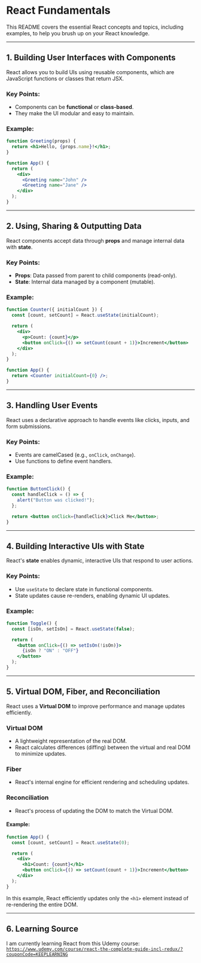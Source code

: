 # React Fundamentals

This README covers the essential React concepts and topics, including examples, to help you brush up on your React knowledge.

---

## 1. Building User Interfaces with Components
React allows you to build UIs using reusable components, which are JavaScript functions or classes that return JSX.

### Key Points:
- Components can be **functional** or **class-based**.
- They make the UI modular and easy to maintain.

### Example:
```jsx
function Greeting(props) {
  return <h1>Hello, {props.name}!</h1>;
}

function App() {
  return (
    <div>
      <Greeting name="John" />
      <Greeting name="Jane" />
    </div>
  );
}
```

---

## 2. Using, Sharing & Outputting Data
React components accept data through **props** and manage internal data with **state**.

### Key Points:
- **Props**: Data passed from parent to child components (read-only).
- **State**: Internal data managed by a component (mutable).

### Example:
```jsx
function Counter({ initialCount }) {
  const [count, setCount] = React.useState(initialCount);

  return (
    <div>
      <p>Count: {count}</p>
      <button onClick={() => setCount(count + 1)}>Increment</button>
    </div>
  );
}

function App() {
  return <Counter initialCount={0} />;
}
```

---

## 3. Handling User Events
React uses a declarative approach to handle events like clicks, inputs, and form submissions.

### Key Points:
- Events are camelCased (e.g., `onClick`, `onChange`).
- Use functions to define event handlers.

### Example:
```jsx
function ButtonClick() {
  const handleClick = () => {
    alert("Button was clicked!");
  };

  return <button onClick={handleClick}>Click Me</button>;
}
```

---

## 4. Building Interactive UIs with State
React's **state** enables dynamic, interactive UIs that respond to user actions.

### Key Points:
- Use `useState` to declare state in functional components.
- State updates cause re-renders, enabling dynamic UI updates.

### Example:
```jsx
function Toggle() {
  const [isOn, setIsOn] = React.useState(false);

  return (
    <button onClick={() => setIsOn(!isOn)}>
      {isOn ? "ON" : "OFF"}
    </button>
  );
}
```

---

## 5. Virtual DOM, Fiber, and Reconciliation
React uses a **Virtual DOM** to improve performance and manage updates efficiently.

### **Virtual DOM**
- A lightweight representation of the real DOM.
- React calculates differences (diffing) between the virtual and real DOM to minimize updates.

### **Fiber**
- React's internal engine for efficient rendering and scheduling updates.

### **Reconciliation**
- React's process of updating the DOM to match the Virtual DOM.

#### Example:
```jsx
function App() {
  const [count, setCount] = React.useState(0);

  return (
    <div>
      <h1>Count: {count}</h1>
      <button onClick={() => setCount(count + 1)}>Increment</button>
    </div>
  );
}
```
In this example, React efficiently updates only the `<h1>` element instead of re-rendering the entire DOM.

---
## 6. Learning Source 
I am currently learning React from this Udemy course: [`https://www.udemy.com/course/react-the-complete-guide-incl-redux/?couponCode=KEEPLEARNING`](https://www.udemy.com/course/react-the-complete-guide-incl-redux/?couponCode=KEEPLEARNING)

